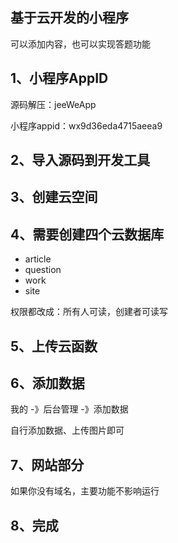 ## 基于云开发的小程序

可以添加内容，也可以实现答题功能



## 1、小程序AppID

源码解压：jeeWeApp



小程序appid：wx9d36eda4715aeea9



## 2、导入源码到开发工具



## 3、创建云空间



## 4、需要创建四个云数据库

- article
- question
- work
- site

权限都改成：所有人可读，创建者可读写



## 5、上传云函数



## 6、添加数据

 我的 -》后台管理 -》添加数据

自行添加数据、上传图片即可



## 7、网站部分

  如果你没有域名，主要功能不影响运行



## 8、完成

